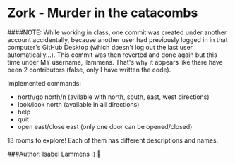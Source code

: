 # Zork - Murder in the catacombs

####NOTE: While working in class, one commit was created under another account accidentally, because another user had previously logged in in that computer's GitHub Desktop (which doesn't log out the last user automatically...). This commit was then reverted and done again but this time under MY username, ilammens. That's why it appears like there have been 2 contributors (false, only I have written the code).

Implemented commands:
- north/go north/n (avilable with north, south, east, west directions)
- look/look north (available in all directions)
- help
- quit
- open east/close east (only one door can be opened/closed)

13 rooms to explore! Each of them has different descriptions and names.

###Author: Isabel Lammens :) :dragon:
